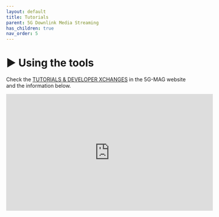 ```yaml
---
layout: default
title: Tutorials
parent: 5G Downlink Media Streaming
has_children: true
nav_order: 5
---
```


# ▶️ Using the tools
Check the [TUTORIALS & DEVELOPER XCHANGES](https://www.5g-mag.com/tutorials) in the 5G-MAG website and the information below.

<iframe width="560" height="315" src="https://www.youtube.com/embed/videoseries?si=AmxsuFLQ8V_PZD0G&amp;list=PLFqKJZ78_IWUibB6dMiabaVNDFLSGBWlx" title="YouTube video player" frameborder="0" allow="accelerometer; autoplay; clipboard-write; encrypted-media; gyroscope; picture-in-picture; web-share" referrerpolicy="strict-origin-when-cross-origin" allowfullscreen></iframe>

